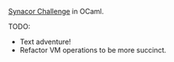 [Synacor Challenge](https://challenge.synacor.com) in OCaml.

TODO:
- Text adventure!
- Refactor VM operations to be more succinct.